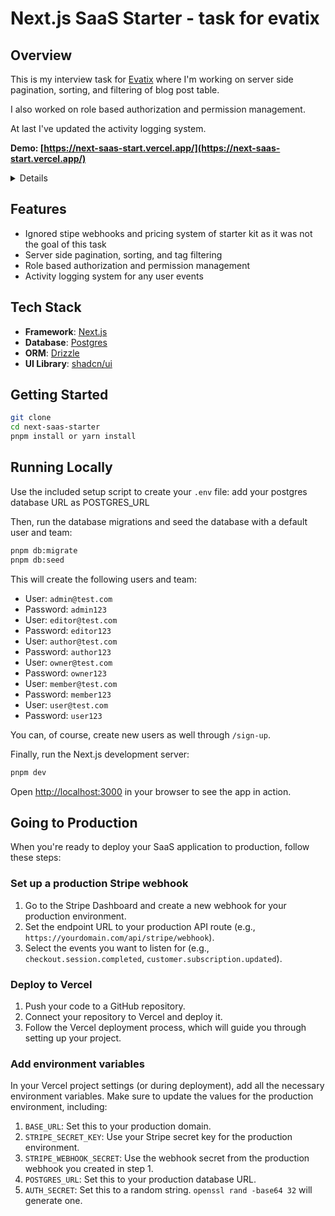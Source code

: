 # Next.js SaaS Starter - task for evatix

## Overview

This is my interview task for [Evatix](https://evatix.com/) where I'm working on server side pagination, sorting, and filtering of blog post table.

I also worked on role based authorization and permission management.

At last I've updated the activity logging system.

**Demo: [https://next-saas-start.vercel.app/](https://next-saas-start.vercel.app/)**

<details>
React now has built in hooks like `useActionState` to handle inline form errors and pending states. React Server Actions can replace a lot of boilerplate code needed to call an API Route from the client-side. And finally, the React `use` hook combined with Next.js makes it incredibly easy to build a powerful `useUser()` hook.

We're able to fetch the user from our Postgres database in the root layout, but _not_ await the `Promise`. Instead, we forward the `Promise` to a React context provider, where we can "unwrap" it and awaited the streamed in data. This means we can have the best of both worlds: easy code to fetch data from our database (e.g. `getUser()`) and a React hook we can use in Client Components (e.g. `useUser()`).

</details>

## Features

-   Ignored stipe webhooks and pricing system of starter kit as it was not the goal of this task
-   Server side pagination, sorting, and tag filtering
-   Role based authorization and permission management
-   Activity logging system for any user events

## Tech Stack

-   **Framework**: [Next.js](https://nextjs.org/)
-   **Database**: [Postgres](https://www.postgresql.org/)
-   **ORM**: [Drizzle](https://orm.drizzle.team/)
-   **UI Library**: [shadcn/ui](https://ui.shadcn.com/)

## Getting Started

```bash
git clone
cd next-saas-starter
pnpm install or yarn install
```

## Running Locally

Use the included setup script to create your `.env` file: add your postgres database URL as POSTGRES_URL

Then, run the database migrations and seed the database with a default user and team:

```bash
pnpm db:migrate
pnpm db:seed
```

This will create the following users and team:

-   User: `admin@test.com`
-   Password: `admin123`
-   User: `editor@test.com`
-   Password: `editor123`
-   User: `author@test.com`
-   Password: `author123`
-   User: `owner@test.com`
-   Password: `owner123`
-   User: `member@test.com`
-   Password: `member123`
-   User: `user@test.com`
-   Password: `user123`

You can, of course, create new users as well through `/sign-up`.

Finally, run the Next.js development server:

```bash
pnpm dev
```

Open [http://localhost:3000](http://localhost:3000) in your browser to see the app in action.

## Going to Production

When you're ready to deploy your SaaS application to production, follow these steps:

### Set up a production Stripe webhook

1. Go to the Stripe Dashboard and create a new webhook for your production environment.
2. Set the endpoint URL to your production API route (e.g., `https://yourdomain.com/api/stripe/webhook`).
3. Select the events you want to listen for (e.g., `checkout.session.completed`, `customer.subscription.updated`).

### Deploy to Vercel

1. Push your code to a GitHub repository.
2. Connect your repository to Vercel and deploy it.
3. Follow the Vercel deployment process, which will guide you through setting up your project.

### Add environment variables

In your Vercel project settings (or during deployment), add all the necessary environment variables. Make sure to update the values for the production environment, including:

1. `BASE_URL`: Set this to your production domain.
2. `STRIPE_SECRET_KEY`: Use your Stripe secret key for the production environment.
3. `STRIPE_WEBHOOK_SECRET`: Use the webhook secret from the production webhook you created in step 1.
4. `POSTGRES_URL`: Set this to your production database URL.
5. `AUTH_SECRET`: Set this to a random string. `openssl rand -base64 32` will generate one.

